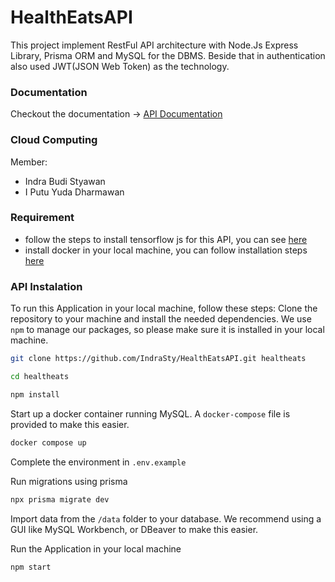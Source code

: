 # HealthEatsAPI
This project implement RestFul API architecture with Node.Js Express Library, Prisma ORM and MySQL for the DBMS. Beside that in authentication also used JWT(JSON Web Token) as the technology.

### Documentation
Checkout the documentation -> [API Documentation](https://documenter.getpostman.com/view/29695288/2s9YkobgDu)

### Cloud Computing
Member:
- Indra Budi Styawan
- I Putu Yuda Dharmawan

### Requirement
- follow the steps to install tensorflow js for this API, you can see [here](https://www.npmjs.com/package/@tensorflow/tfjs-node)
- install docker in your local machine, you can follow installation steps [here](https://docs.docker.com/desktop/)

### API Instalation
To run this Application in your local machine, follow these steps:
Clone the repository to your machine and install the needed dependencies. We use `npm` to manage our packages, so please make sure it is installed in your local machine.
```bash
git clone https://github.com/IndraSty/HealthEatsAPI.git healtheats

cd healtheats

npm install
```
Start up a docker container running MySQL. A `docker-compose` file is provided to make this easier.
```bash
docker compose up
```
Complete the environment in `.env.example`

Run migrations using prisma
```bash
npx prisma migrate dev
```

Import data from the `/data` folder to your database. We recommend using a GUI like MySQL Workbench, or DBeaver to make this easier.

Run the Application in your local machine
```bash
npm start
```
